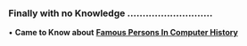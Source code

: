 
### Finally with no Knowledge ............................               

• **Came to Know about** [**Famous Persons In Computer History**](https://github.com/cleanhand/phase-1-BHAGYASREE200/blob/main/Famous%20Inventors%20of%20computer%20science/personality.md)
